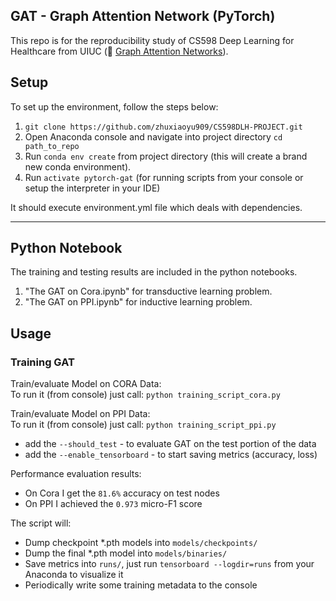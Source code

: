 ## GAT - Graph Attention Network (PyTorch) 
This repo is for the reproducibility study of CS598 Deep Learning for Healthcare from UIUC (:link: [Graph Attention Networks](https://arxiv.org/abs/1710.10903)). <br/>

## Setup

To set up the environment, follow the steps below:

1. `git clone https://github.com/zhuxiaoyu909/CS598DLH-PROJECT.git`
2. Open Anaconda console and navigate into project directory `cd path_to_repo`
3. Run `conda env create` from project directory (this will create a brand new conda environment).
4. Run `activate pytorch-gat` (for running scripts from your console or setup the interpreter in your IDE)

It should execute environment.yml file which deals with dependencies. <br/>

-----

## Python Notebook

The training and testing results are included in the python notebooks.
1. "The GAT on Cora.ipynb" for transductive learning problem.
2. "The GAT on PPI.ipynb" for inductive learning problem.

## Usage

### Training GAT
Train/evaluate Model on CORA Data: <br/>
To run it (from console) just call: 
`python training_script_cora.py`

Train/evaluate Model on PPI Data: <br/>
To run it (from console) just call: 
`python training_script_ppi.py`

* add the `--should_test` - to evaluate GAT on the test portion of the data
* add the `--enable_tensorboard` - to start saving metrics (accuracy, loss)

Performance evaluation results:
* On Cora I get the `81.6%` accuracy on test nodes
* On PPI I achieved the `0.973` micro-F1 score


The script will:
* Dump checkpoint *.pth models into `models/checkpoints/`
* Dump the final *.pth model into `models/binaries/`
* Save metrics into `runs/`, just run `tensorboard --logdir=runs` from your Anaconda to visualize it
* Periodically write some training metadata to the console

